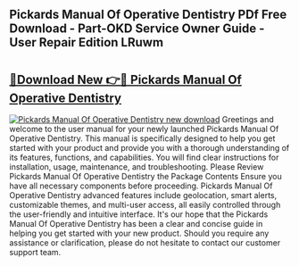 ## Pickards Manual Of Operative Dentistry PDf Free Download - Part-OKD Service Owner Guide - User Repair Edition LRuwm

# <h2><a href="http://cf10683.oget.top/?id=Pickards+Manual+Of+Operative+Dentistry">🔗Download New 👉🔴 Pickards Manual Of Operative Dentistry</a></h2>

[![Pickards Manual Of Operative Dentistry new download](https://i.imgur.com/5g1atiW.png)](http://cf10683.oget.top/?id=Pickards+Manual+Of+Operative+Dentistry)
Greetings and welcome to the user manual for your newly launched Pickards Manual Of Operative Dentistry. This manual is specifically designed to help you get started with your product and provide you with a thorough understanding of its features, functions, and capabilities. You will find clear instructions for installation, usage, maintenance, and troubleshooting. Please Review Pickards Manual Of Operative Dentistry the Package Contents Ensure you have all necessary components before proceeding. Pickards Manual Of Operative Dentistry advanced features include geolocation, smart alerts, customizable themes, and multi-user access, all easily controlled through the user-friendly and intuitive interface. It's our hope that the Pickards Manual Of Operative Dentistry has been a clear and concise guide in helping you get started with your new product. Should you require any assistance or clarification, please do not hesitate to contact our customer support team.
